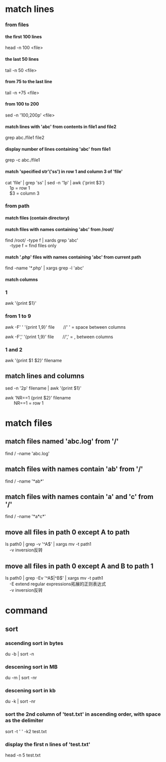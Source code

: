 # match lines
### from files
#### the first 100 lines
head -n 100 \<file\>  
#### the last 50 lines
tail -n 50 \<file\>  
#### from 75 to the last line
tail -n +75 \<file\>  
#### from 100 to 200
sed -n '100,200p' \<file\>  
#### match lines with 'abc' from contents in file1 and file2
grep abc./file1 file2  
#### display number of lines containing 'abc' from file1
grep -c abc./file1 
#### match 'specified str'('ss') in row 1 and column 3 of 'file'
cat 'file' | grep 'ss' | sed -n '1p' | awk {'print $3'}  
&emsp;1p = row 1  
&emsp;$3 = column 3  
### from path
#### match files (contain directory) 
#### match files with names containing 'abc' from /root/
find /root/ -type f | xards grep 'abc'  
&emsp;-type f = find files only  
#### match '.php' files with names containing 'abc' from current path
find -name '*.php' | xargs grep -l 'abc'
#### match columns
### 1
awk '{print $1}'  
### from 1 to 9 
awk -F' ' '{print $1,$9}' file&emsp;&emsp;//' ' = space between columns  
  
awk -F',' '{print $1,$9}' file&emsp;&emsp;//',' = , between columns  
### 1 and 2
awk '{print $1 $2}' filename  
## match lines and columns
sed -n '2p' filename | awk '{print $1}'  

awk 'NR\=\=1 {print $2}' filename  
&emsp;&emsp;NR==1 = row 1
# match files
## match files named 'abc.log' from '/'
find / -name 'abc.log'  
## match files with names contain 'ab' from '/'
find / -name '\*ab\*'  
## match files with names contain 'a' and 'c' from '/'
find / -name '\*a\*c\*' 
## move all files in path 0 except A to path 
ls path0 | grep -v '^A$' | xargs mv -t path1  
&emsp;-v inversion反转  
## move all files in path 0 except A and B to path 1
ls path0 | grep -Ev '^A\$|^B$' | xargs mv -t path1  
&emsp;-E extend regular expressions拓展的正则表达式  
&emsp;-v inversion反转  
# command
## sort
### ascending sort in bytes  
du -b | sort -n  
### descening sort in MB  
du -m | sort -nr  
### descening sort in kb  
du -k | sort -nr  
### sort the 2nd column of 'test.txt' in ascending order, with space as the delimiter
sort -t ' ' -k2 test.txt  
### display the first n lines of 'test.txt'
head -n 5 test.txt  
